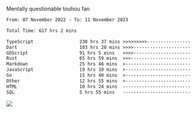 Mentally questionable touhou fan



<!--START_SECTION:waka-->

```txt
From: 07 November 2022 - To: 11 November 2023

Total Time: 617 hrs 2 mins

TypeScript                 230 hrs 37 mins >>>>>>>>>----------------   37.39 %
Dart                       103 hrs 20 mins >>>>---------------------   16.75 %
GDScript                   91 hrs 5 mins   >>>>---------------------   14.77 %
Rust                       65 hrs 59 mins  >>>----------------------   10.70 %
Markdown                   25 hrs 46 mins  >------------------------   04.18 %
JavaScript                 19 hrs 10 mins  >------------------------   03.11 %
Go                         15 hrs 40 mins  >------------------------   02.54 %
Other                      12 hrs 55 mins  >------------------------   02.10 %
HTML                       10 hrs 24 mins  -------------------------   01.69 %
SQL                        5 hrs 55 mins   -------------------------   00.96 %
```

<!--END_SECTION:waka-->

![](https://cdn.discordapp.com/attachments/825577206696771664/1166420405674856468/win.gif?ex=654a6ca7&is=6537f7a7&hm=84f02d38afcaba0d0e8904ff04caaa8c281686a27d5cdea7403e065ad7b47f78&)

